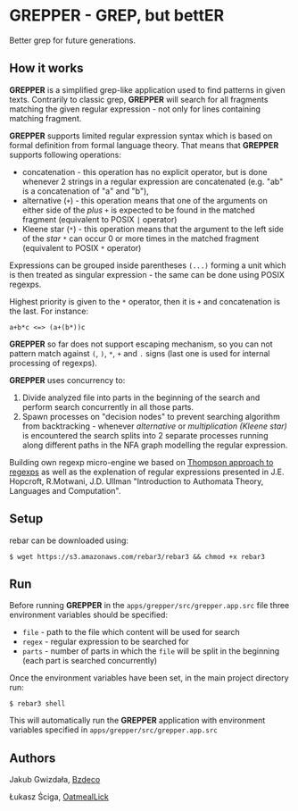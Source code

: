 # GREPPER - GREP, but bettER

Better grep for future generations.

## How it works

**GREPPER** is a simplified grep-like application used to find patterns in given texts. Contrarily to classic grep, **GREPPER** will search for all fragments matching the given regular expression - not only for lines containing matching fragment.

**GREPPER** supports limited regular expression syntax which is based on formal definition from formal language theory. That means that **GREPPER** supports following operations:

* concatenation - this operation has no explicit operator, but is done whenever 2 strings in a regular expression are concatenated (e.g. "ab" is a concatenation of "a" and "b"),
* alternative (`+`) - this operation means that one of the arguments on either side of the _plus_ `+` is expected to be found in the matched fragment (equivalent to POSIX `|` operator)
* Kleene star (`*`) - this operation means that the argument to the left side of the _star_ `*` can occur 0 or more times in the matched fragment (equivalent to POSIX `*` operator)

Expressions can be grouped inside parentheses `(...)` forming a unit which is then treated as singular expression - the same can be done using POSIX regexps.

Highest priority is given to the `*` operator, then it is `+` and concatenation is the last. For instance:

```
a+b*c <=> (a+(b*))c
```

**GREPPER** so far does not support escaping mechanism, so you can not pattern match against `(`, `)`, `*`, `+` and `.` signs (last one is used for internal processing of regexps).

**GREPPER** uses concurrency to:
1. Divide analyzed file into parts in the beginning of the search and perform search concurrently in all those parts.
2. Spawn processes on "decision nodes" to prevent searching algorithm from backtracking - whenever _alternative_ or _multiplication (Kleene star)_ is encountered the search splits into 2 separate processes running along different paths in the NFA graph modelling the regular expression.

Building own regexp micro-engine we based on [Thompson approach to regexps](https://swtch.com/~rsc/regexp/regexp1.html) as well as the explenation of regular expressions presented in J.E. Hopcroft, R.Motwani, J.D. Ullman "Introduction to Authomata Theory, Languages and Computation".

## Setup
rebar can be downloaded using:

    $ wget https://s3.amazonaws.com/rebar3/rebar3 && chmod +x rebar3

## Run

Before running **GREPPER** in the `apps/grepper/src/grepper.app.src` file three environment variables should be specified:
* `file` - path to the file which content will be used for search
* `regex` - regular expression to be searched for
* `parts` - number of parts in which the `file` will be split in the beginning (each part is searched concurrently)

Once the environment variables have been set, in the main project directory run:
```
$ rebar3 shell
```
This will automatically run the **GREPPER** application with environment variables specified in `apps/grepper/src/grepper.app.src`

## Authors

Jakub Gwizdała, [Bzdeco](https://github.com/Bzdeco)

Łukasz Ściga, [OatmealLick](https://github.com/OatmealLick)